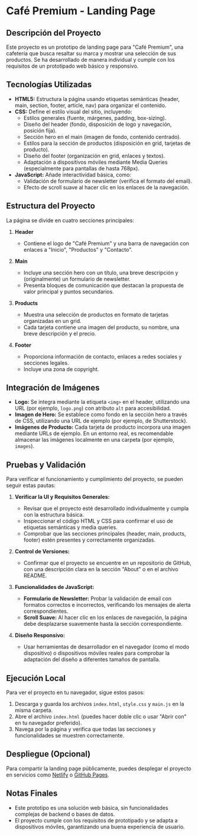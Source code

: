 # Café Premium - Landing Page

## Descripción del Proyecto
Este proyecto es un prototipo de landing page para "Café Premium", una cafetería que busca resaltar su marca y mostrar una selección de sus productos. Se ha desarrollado de manera individual y cumple con los requisitos de un prototipado web básico y responsivo.

## Tecnologías Utilizadas
- **HTML5:** Estructura la página usando etiquetas semánticas (header, main, section, footer, article, nav) para organizar el contenido.
- **CSS:** Define el estilo visual del sitio, incluyendo:
  - Estilos generales (fuente, márgenes, padding, box-sizing).
  - Diseño del header (fondo, disposición de logo y navegación, posición fija).
  - Sección hero en el main (imagen de fondo, contenido centrado).
  - Estilos para la sección de productos (disposición en grid, tarjetas de producto).
  - Diseño del footer (organización en grid, enlaces y textos).
  - Adaptación a dispositivos móviles mediante Media Queries (especialmente para pantallas de hasta 768px).
- **JavaScript:** Añade interactividad básica, como:
  - Validación de formulario de newsletter (verifica el formato del email).
  - Efecto de scroll suave al hacer clic en los enlaces de la navegación.

## Estructura del Proyecto
La página se divide en cuatro secciones principales:

1. **Header**
   - Contiene el logo de "Café Premium" y una barra de navegación con enlaces a "Inicio", "Productos" y "Contacto".

2. **Main**
   - Incluye una sección hero con un título, una breve descripción y (originalmente) un formulario de newsletter.
   - Presenta bloques de comunicación que destacan la propuesta de valor principal y puntos secundarios.

3. **Products**
   - Muestra una selección de productos en formato de tarjetas organizadas en un grid.
   - Cada tarjeta contiene una imagen del producto, su nombre, una breve descripción y el precio.

4. **Footer**
   - Proporciona información de contacto, enlaces a redes sociales y secciones legales.
   - Incluye una zona de copyright.

## Integración de Imágenes
- **Logo:** Se integra mediante la etiqueta `<img>` en el header, utilizando una URL (por ejemplo, `logo.png`) con atributo `alt` para accesibilidad.
- **Imagen de Hero:** Se establece como fondo en la sección hero a través de CSS, utilizando una URL de ejemplo (por ejemplo, de Shutterstock).
- **Imágenes de Producto:** Cada tarjeta de producto incorpora una imagen mediante URLs de ejemplo. En un entorno real, es recomendable almacenar las imágenes localmente en una carpeta (por ejemplo, `images`).

## Pruebas y Validación
Para verificar el funcionamiento y cumplimiento del proyecto, se pueden seguir estas pautas:

1. **Verificar la UI y Requisitos Generales:**
   - Revisar que el proyecto esté desarrollado individualmente y cumpla con la estructura básica.
   - Inspeccionar el código HTML y CSS para confirmar el uso de etiquetas semánticas y media queries.
   - Comprobar que las secciones principales (header, main, products, footer) estén presentes y correctamente organizadas.

2. **Control de Versiones:**
   - Confirmar que el proyecto se encuentre en un repositorio de GitHub, con una descripción clara en la sección "About" o en el archivo README.

3. **Funcionalidades de JavaScript:**
   - **Formulario de Newsletter:** Probar la validación de email con formatos correctos e incorrectos, verificando los mensajes de alerta correspondientes.
   - **Scroll Suave:** Al hacer clic en los enlaces de navegación, la página debe desplazarse suavemente hasta la sección correspondiente.

4. **Diseño Responsivo:**
   - Usar herramientas de desarrollador en el navegador (como el modo dispositivo) o dispositivos móviles reales para comprobar la adaptación del diseño a diferentes tamaños de pantalla.

## Ejecución Local
Para ver el proyecto en tu navegador, sigue estos pasos:

1. Descarga y guarda los archivos `index.html`, `style.css` y `main.js` en la misma carpeta.
2. Abre el archivo `index.html` (puedes hacer doble clic o usar "Abrir con" en tu navegador preferido).
3. Navega por la página y verifica que todas las secciones y funcionalidades se muestren correctamente.

## Despliegue (Opcional)
Para compartir la landing page públicamente, puedes desplegar el proyecto en servicios como [Netlify](https://www.netlify.com/) o [GitHub Pages](https://pages.github.com/).

## Notas Finales
- Este prototipo es una solución web básica, sin funcionalidades complejas de backend o bases de datos.
- El proyecto cumple con los requisitos de prototipado y se adapta a dispositivos móviles, garantizando una buena experiencia de usuario.
